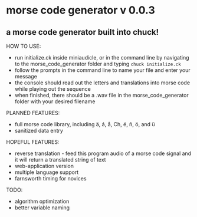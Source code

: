 # morse code generator  v 0.0.3
## a morse code generator built into chuck!  

HOW TO USE:  
* run initialize.ck inside miniaudicle, or in the command line by navigating to the morse_code_generator folder and typing `chuck initialize.ck`  
* follow the prompts in the command line to name your file and enter your message  
* the console should read out the letters and translations into morse code while playing out the sequence  
* when finished, there should be a .wav file in the morse_code_generator folder with your desired filename  
 


PLANNED FEATURES:  
* full morse code library, including ä, á, å, Ch, é, ñ, ö, and ü  
* sanitized data entry   


HOPEFUL FEATURES:  
* reverse translation - feed this program audio of a morse code signal and it will return a translated string of text  
* web-application version  
* multiple language support  
* farnsworth timing for novices  


TODO:  
* algorithm optimization  
* better variable naming  